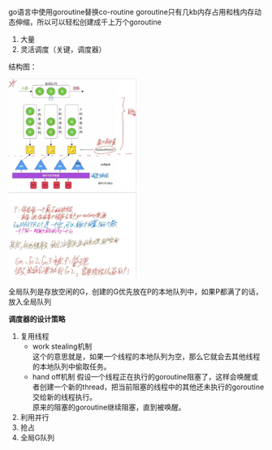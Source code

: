 go语言中使用goroutine替换co-routine 
goroutine只有几kb内存占用和栈内存动态伸缩，所以可以轻松创建成千上万个goroutine
1. 大量 
2. 灵活调度（关键，调度器）

结构图： 

<img src="GORoutine.jpg" width="50%" height="50%">

全局队列是存放空闲的G，创建的G优先放在P的本地队列中，如果P都满了的话，放入全局队列 


**调度器的设计策略**
1. 复用线程
   - work stealing机制  
   这个的意思就是，如果一个线程的本地队列为空，那么它就会去其他线程的本地队列中偷取任务。 
   - hand off机制 
   假设一个线程正在执行的goroutine阻塞了，这样会唤醒或者创建一个新的thread，把当前阻塞的线程中的其他还未执行的goroutine交给新的线程执行。  
   原来的阻塞的goroutine继续阻塞，直到被唤醒。
2. 利用并行
3. 抢占
4. 全局G队列


